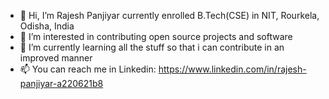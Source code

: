 - 👋 Hi, I’m Rajesh Panjiyar currently enrolled B.Tech(CSE) in NIT, Rourkela, Odisha, India
- 👀 I’m interested in contributing open source projects and software
- 🌱 I’m currently learning all the stuff so that i can contribute in an improved manner
- 📫 You can reach me in Linkedin: https://www.linkedin.com/in/rajesh-panjiyar-a220621b8



